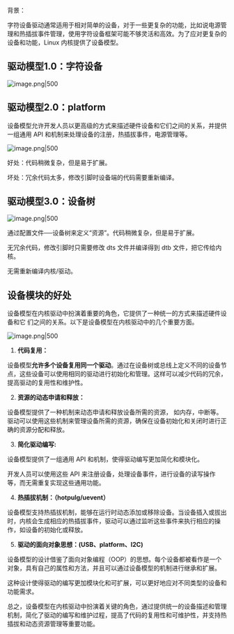 
背景：

字符设备驱动通常适用于相对简单的设备，对于一些更复杂的功能，比如说电源管理和热插拔事件管理，使用字符设备框架可能不够灵活和高效。为了应对更复杂的设备和功能，Linux 内核提供了设备模型。

## 驱动模型1.0：字符设备

![image.png|500](https://my-obsidian-image.oss-cn-guangzhou.aliyuncs.com/2025/06/3b6f06992708e315f6e66f3ca84c0985.png)

## 驱动模型2.0：platform

设备模型允许开发人员以更高级的方式来描述硬件设备和它们之间的关系，并提供一组通用 API 和机制来处理设备的注册，热插拔事件，电源管理等。

![image.png|500](https://my-obsidian-image.oss-cn-guangzhou.aliyuncs.com/2025/06/df011f4fb9b63ef648d18c5134101c2f.png)


好处：代码稍微复杂，但是易于扩展。

坏处：冗余代码太多，修改引脚时设备端的代码需要重新编译。

## 驱动模型3.0：设备树

![image.png|500](https://my-obsidian-image.oss-cn-guangzhou.aliyuncs.com/2025/06/f91b1e58bfeb6b9926652238dc87715c.png)


通过配置文件──设备树来定义“资源”。代码稍微复杂，但是易于扩展。

无冗余代码，修改引脚时只需要修改 dts 文件并编译得到 dtb 文件，把它传给内核。

无需重新编译内核/驱动。

## 设备模块的好处


设备模型在内核驱动中扮演着重要的角色，它提供了一种统一的方式来描述硬件设备和它 们之间的关系。以下是设备模型在内核驱动中的几个重要方面。

![image.png|500](https://my-obsidian-image.oss-cn-guangzhou.aliyuncs.com/2025/06/181221351a76a61d18c0c4975b2dface.png)


1. **代码复用：**
    

设备模型**允许多个设备复用同一个驱动**。通过在设备树或总线上定义不同的设备节点，这些设备可以使用相同的驱动进行初始化和管理。这样可以减少代码的冗余，提高驱动的复用性和维护性。

2. **资源的动态申请和释放：**
    

设备模型提供了一种机制来动态申请和释放设备所需的资源， 如内存，中断等。驱动可以使用这些机制来管理设备所需的资源，确保在设备初始化和关闭时进行正确的资源分配和释放。

3. **简化驱动编写:**
    

设备模型提供了一组通用 API 和机制，使得驱动编写更加简化和模块化。

开发人员可以使用这些 API 来注册设备，处理设备事件，进行设备的读写操作等，而无需重复实现这些通用功能。

4. **热插拔机制：（hotpulg/uevent）**
    

设备模型支持热插拔机制，能够在运行时动态添加或移除设备。当设备插入或拔出时，内核会生成相应的热插拔事件，驱动可以通过监听这些事件来执行相应的操作，如设备的初始化或释放。

5. **驱动的面向对象思想：(USB、platform、I2C)**
    

设备模型的设计借鉴了面向对象编程（OOP）的思想。每个设备都被看作是一个对象，具有自己的属性和方法，并且可以通过设备模型的机制进行继承和扩展。

这种设计使得驱动的编写更加模块化和可扩展，可以更好地应对不同类型的设备和功能需求。

总之，设备模型在内核驱动中扮演着关键的角色，通过提供统一的设备描述和管理机制，简化了驱动的编写和维护过程，提高了代码的复用性和可维护性，并支持热插拔和动态资源管理等重要功能。